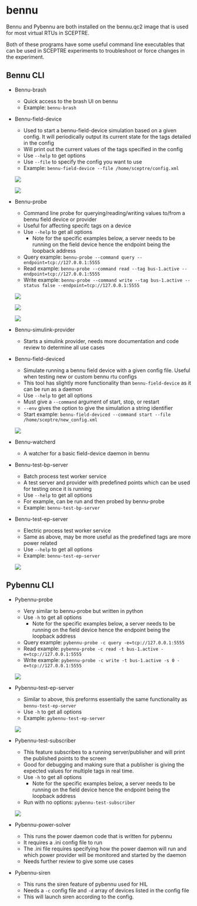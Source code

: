 # bennu
Bennu and Pybennu are both installed on the bennu.qc2 image that is used for most virtual RTUs in SCEPTRE.

Both of these programs have some useful command line executables that can be used in SCEPTRE experiments to troubleshoot or force changes in the experiment.

## Bennu CLI
- Bennu-brash
    - Quick access to the brash UI on bennu
    - Example: `bennu-brash`

- Bennu-field-device
    - Used to start a bennu-field-device simulation based on a given config. It will periodically output its current state for the tags detailed in the config
    - Will print out the current values of the tags specified in the config
    - Use `--help` to get options
    - Use `--file` to specify the config you want to use 
    - Example: `bennu-field-device --file /home/sceptre/config.xml`

    ![](img/bennu-field-device1.PNG)

    ![](img/bennu-field-device2.PNG)

- Bennu-probe
    - Command line probe for querying/reading/writing values to/from a bennu field device or provider
    - Useful for affecting specifc tags on a device
    - Use `--help` to get all options
        - Note for the specific examples below, a server needs to be running on the field device hence the endpoint being the loopback address
    - Query example: `bennu-probe --command query --endpoint=tcp://127.0.0.1:5555`
    - Read example: `bennu-probe --command read --tag bus-1.active --endpoint=tcp://127.0.0.1:5555`
    - Write example: `bennu-probe --command write --tag bus-1.active --status false --endpoint=tcp://127.0.0.1:5555`

    ![](img/bennu-probe-query.PNG)

    ![](img/bennu-probe-read.PNG)

    ![](img/bennu-probe-write.PNG)

- Bennu-simulink-provider
    - Starts a simulink provider, needs more documentation and code review to determine all use cases

- Bennu-field-deviced
    - Simulate running a bennu field device with a given config file. Useful when testing new or custom bennu rtu configs
    - This tool has slightly more functionality than `bennu-field-device` as it can be run as a daemon
    - Use `--help` to get all options
    - Must give a `--command` argument of start, stop, or restart
    - `--env` gives the option to give the simulation a string identifier
    - Start example: `bennu-field-deviced --command start --file /home/sceptre/new_config.xml`

    ![](img/bennu-field-deviced.PNG)

- Bennu-watcherd
    - A watcher for a basic field-device daemon in bennu

- Bennu-test-bp-server
    - Batch process test worker service
    - A test server and provider with predefined points which can be used for testing once it is running
    - Use `--help` to get all options
    - For example, can be run and then probed by bennu-probe
    - Example: `bennu-test-bp-server`

- Bennu-test-ep-server
    - Electric process test worker service
    - Same as above, may be more useful as the predefined tags are more power related
    - Use `--help` to get all options
    - Example: `bennu-test-ep-server`

    ![](img/bennu-test-server.PNG)

## Pybennu CLI
- Pybennu-probe
    - Very similar to bennu-probe but written in python
    - Use `-h` to get all options
        - Note for the specific examples below, a server needs to be running on the field device hence the endpoint being the loopback address
    - Query example: `pybennu-probe -c query -e=tcp://127.0.0.1:5555`
    - Read example: `pybennu-probe -c read -t bus-1.active -e=tcp://127.0.0.1:5555`
    - Write example: `pybennu-probe -c write -t bus-1.active -s 0 -e=tcp://127.0.0.1:5555`

    ![](img/pybennu-probe.PNG)

- Pybennu-test-ep-server
    - Similar to above, this preforms essentially the same functionality as `bennu-test-ep-server`
    - Use `-h` to get all options
    - Example: `pybennu-test-ep-server`

    ![](img/pybennu-test-server.PNG)

- Pybennu-test-subscriber
    - This feature subscribes to a running server/publisher and will print the published points to the screen
    - Good for debugging and making sure that a publisher is giving the expected values for multiple tags in real time.
    - Use `-h` to get all options
        - Note for the specific examples below, a server needs to be running on the field device hence the endpoint being the loopback address
    - Run with no options: `pybennu-test-subscriber`

    ![](img/pybennu-test-subscriber.PNG)

- Pybennu-power-solver
    - This runs the power daemon code that is written for pybennu
    - It requires a .ini config file to run
    - The .ini file requires specifying how the power daemon will run and which power provider will be monitored and started by the daemon
    - Needs further review to give some use cases

- Pybennu-siren
    - This runs the siren feature of pybennu used for HIL
    - Needs a `-c` config file and `-d` array of devices listed in the config file
    - This will launch siren according to the config. 